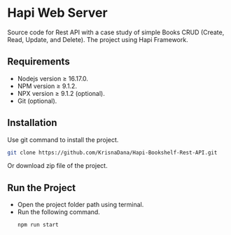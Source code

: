 # Hapi Web Server

Source code for Rest API with a case study of simple Books CRUD (Create, Read, Update, and Delete). The project using Hapi Framework.

## Requirements

- Nodejs version $\geq$ 16.17.0.
- NPM version $\geq$ 9.1.2.
- NPX version $\geq$ 9.1.2 (optional).
- Git (optional).

## Installation

Use git command to install the project.

```bash
git clone https://github.com/KrisnaDana/Hapi-Bookshelf-Rest-API.git
```

Or download zip file of the project.

## Run the Project

- Open the project folder path using terminal.
- Run the following command.
  ```bash
  npm run start
  ```
